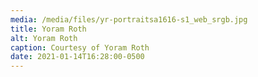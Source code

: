 ```yaml
---
media: /media/files/yr-portraitsa1616-s1_web_srgb.jpg
title: Yoram Roth
alt: Yoram Roth
caption: Courtesy of Yoram Roth
date: 2021-01-14T16:28:00-0500
---
```

